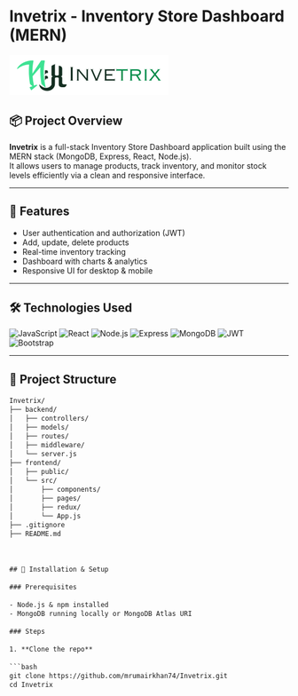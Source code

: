 # Invetrix - Inventory Store Dashboard (MERN)

![Invetrix Logo](https://raw.githubusercontent.com/mrumairkhan74/Invetrix/main/Invetrix/public/images/logo.png)

## 📦 Project Overview

**Invetrix** is a full-stack Inventory Store Dashboard application built using the MERN stack (MongoDB, Express, React, Node.js).  
It allows users to manage products, track inventory, and monitor stock levels efficiently via a clean and responsive interface.

---

## 🚀 Features

- User authentication and authorization (JWT)
- Add, update, delete products
- Real-time inventory tracking
- Dashboard with charts & analytics
- Responsive UI for desktop & mobile

---

## 🛠 Technologies Used

<p>
  <img alt="JavaScript" src="https://img.shields.io/badge/JavaScript-F7DF1E?logo=javascript&logoColor=black&style=for-the-badge" />
  <img alt="React" src="https://img.shields.io/badge/React-61DAFB?logo=react&logoColor=black&style=for-the-badge" />
  <img alt="Node.js" src="https://img.shields.io/badge/Node.js-339933?logo=node.js&logoColor=white&style=for-the-badge" />
  <img alt="Express" src="https://img.shields.io/badge/Express-000000?logo=express&logoColor=white&style=for-the-badge" />
  <img alt="MongoDB" src="https://img.shields.io/badge/MongoDB-47A248?logo=mongodb&logoColor=white&style=for-the-badge" />
  <img alt="JWT" src="https://img.shields.io/badge/JWT-000000?logo=json-web-tokens&logoColor=white&style=for-the-badge" />
  <img alt="Bootstrap" src="https://img.shields.io/badge/Bootstrap-7952B3?logo=bootstrap&logoColor=white&style=for-the-badge" />
</p>

---

## 📂 Project Structure
```pgsql
Invetrix/
├── backend/
│   ├── controllers/
│   ├── models/
│   ├── routes/
│   ├── middleware/
│   └── server.js
├── frontend/
│   ├── public/
│   └── src/
│       ├── components/
│       ├── pages/
│       ├── redux/
│       └── App.js
├── .gitignore
├── README.md



## 💾 Installation & Setup

### Prerequisites

- Node.js & npm installed  
- MongoDB running locally or MongoDB Atlas URI  

### Steps

1. **Clone the repo**

```bash
git clone https://github.com/mrumairkhan74/Invetrix.git
cd Invetrix
